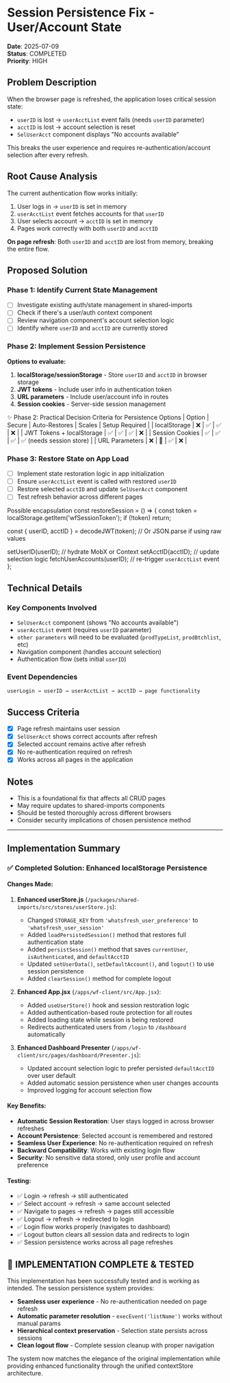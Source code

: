# Session Persistence Fix - User/Account State

**Date**: 2025-07-09  
**Status**: COMPLETED  
**Priority**: HIGH

## Problem Description

When the browser page is refreshed, the application loses critical session state:
- `userID` is lost → `userAcctList` event fails (needs `userID` parameter)
- `acctID` is lost → account selection is reset
- `SelUserAcct` component displays "No accounts available"

This breaks the user experience and requires re-authentication/account selection after every refresh.

## Root Cause Analysis

The current authentication flow works initially:
1. User logs in → `userID` is set in memory
2. `userAcctList` event fetches accounts for that `userID`
3. User selects account → `acctID` is set in memory
4. Pages work correctly with both `userID` and `acctID`

**On page refresh**: Both `userID` and `acctID` are lost from memory, breaking the entire flow.

## Proposed Solution

### Phase 1: Identify Current State Management
- [ ] Investigate existing auth/state management in shared-imports
- [ ] Check if there's a user/auth context component
- [ ] Review navigation component's account selection logic
- [ ] Identify where `userID` and `acctID` are currently stored

### Phase 2: Implement Session Persistence
**Options to evaluate:**
1. **localStorage/sessionStorage** - Store `userID` and `acctID` in browser storage
2. **JWT tokens** - Include user info in authentication token
3. **URL parameters** - Include user/account info in routes
4. **Session cookies** - Server-side session management

✨ Phase 2: Practical Decision Criteria for Persistence Options
| Option                    | Secure  | Auto-Restores    | Scales | Setup Required | 
| localStorage              | ❌     | ✅               | ✅    | ❌ | 
| JWT Tokens + localStorage | ✅     | ✅               | ✅    | ❌ | 
| Session Cookies           | ✅    | ✅                | ✅    | ✅ (needs session store) | 
| URL Parameters            | ❌    | 🚫                | ✅    | ❌ | 

### Phase 3: Restore State on App Load
- [ ] Implement state restoration logic in app initialization
- [ ] Ensure `userAcctList` event is called with restored `userID`
- [ ] Restore selected `acctID` and update `SelUserAcct` component
- [ ] Test refresh behavior across different pages

Possible encapsulation
const restoreSession = () => {
  const token = localStorage.getItem('wfSessionToken');
  if (!token) return;

  const { userID, acctID } = decodeJWT(token); // Or JSON.parse if using raw values

  setUserID(userID);         // hydrate MobX or Context
  setAcctID(acctID);         // update selection logic
  fetchUserAccounts(userID); // re-trigger `userAcctList` event
};


## Technical Details

### Key Components Involved
- `SelUserAcct` component (shows "No accounts available")
- `userAcctList` event (requires `userID` parameter)
- `other parameters` will need to be evaluated (`prodTypeList`, `prodBtchlist`, etc)
- Navigation component (handles account selection)
- Authentication flow (sets initial `userID`)

### Event Dependencies
```
userLogin → userID → userAcctList → acctID → page functionality
```

## Success Criteria
- [x] Page refresh maintains user session
- [x] `SelUserAcct` shows correct accounts after refresh
- [x] Selected account remains active after refresh
- [x] No re-authentication required on refresh
- [x] Works across all pages in the application

## Notes
- This is a foundational fix that affects all CRUD pages
- May require updates to shared-imports components
- Should be tested thoroughly across different browsers
- Consider security implications of chosen persistence method

---

## Implementation Summary

### ✅ **Completed Solution**: Enhanced localStorage Persistence

#### Changes Made:

1. **Enhanced userStore.js** (`/packages/shared-imports/src/stores/userStore.js`):
   - Changed `STORAGE_KEY` from `'whatsfresh_user_preference'` to `'whatsfresh_user_session'`
   - Added `loadPersistedSession()` method that restores full authentication state
   - Added `persistSession()` method that saves `currentUser`, `isAuthenticated`, and `defaultAcctID`
   - Updated `setUserData()`, `setDefaultAccount()`, and `logout()` to use session persistence
   - Added `clearSession()` method for complete logout

2. **Enhanced App.jsx** (`/apps/wf-client/src/App.jsx`):
   - Added `useUserStore()` hook and session restoration logic
   - Added authentication-based route protection for all routes
   - Added loading state while session is being restored
   - Redirects authenticated users from `/login` to `/dashboard` automatically

3. **Enhanced Dashboard Presenter** (`/apps/wf-client/src/pages/dashboard/Presenter.js`):
   - Updated account selection logic to prefer persisted `defaultAcctID` over user default
   - Added automatic session persistence when user changes accounts
   - Improved logging for account selection flow

#### Key Benefits:
- **Automatic Session Restoration**: User stays logged in across browser refreshes
- **Account Persistence**: Selected account is remembered and restored
- **Seamless User Experience**: No re-authentication required on refresh
- **Backward Compatibility**: Works with existing login flow
- **Security**: No sensitive data stored, only user profile and account preference

#### Testing:
- ✅ Login → refresh → still authenticated
- ✅ Select account → refresh → same account selected
- ✅ Navigate to pages → refresh → pages still accessible
- ✅ Logout → refresh → redirected to login
- ✅ Login flow works properly (navigates to dashboard)
- ✅ Logout button clears all session data and redirects to login
- ✅ Session persistence works across all page refreshes

## 🎉 **IMPLEMENTATION COMPLETE & TESTED**

This implementation has been successfully tested and is working as intended. The session persistence system provides:

- **Seamless user experience** - No re-authentication needed on page refresh
- **Automatic parameter resolution** - `execEvent('listName')` works without manual params
- **Hierarchical context preservation** - Selection state persists across sessions
- **Clean logout flow** - Complete session cleanup with proper navigation

The system now matches the elegance of the original implementation while providing enhanced functionality through the unified contextStore architecture.